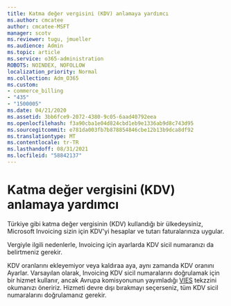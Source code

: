 ```yaml
---
title: Katma değer vergisini (KDV) anlamaya yardımcı
ms.author: cmcatee
author: cmcatee-MSFT
manager: scotv
ms.reviewer: tugu, jmueller
ms.audience: Admin
ms.topic: article
ms.service: o365-administration
ROBOTS: NOINDEX, NOFOLLOW
localization_priority: Normal
ms.collection: Adm_O365
ms.custom:
- commerce_billing
- "435"
- "1500005"
ms.date: 04/21/2020
ms.assetid: 3bb6fce9-2072-4380-9c05-6aad40792eea
ms.openlocfilehash: f3a90cba1e04d824cbd1eb9e1336ab9d8c743d95
ms.sourcegitcommit: e781da003fb7b878854846cbe12b13b9dca8df92
ms.translationtype: MT
ms.contentlocale: tr-TR
ms.lasthandoff: 08/31/2021
ms.locfileid: "58842137"
---
```

# <a name="help-understanding-value-added-tax-vat"></a>Katma değer vergisini (KDV) anlamaya yardımcı

Türkiye gibi katma değer vergisinin (KDV) kullandığı bir ülkedeysiniz, Microsoft Invoicing sizin için KDV'yi hesaplar ve tutarı faturalarınıza uygular.
  
Vergiyle ilgili nedenlerle, Invoicing için ayarlarda KDV sicil numaranızı da belirtmeniz gerekir.
  
KDV oranlarını ekleyemiyor veya kaldıraa aya, aynı zamanda KDV oranını Ayarlar. Varsayılan olarak, Invoicing KDV sicil numaralarını doğrulamak için bir hizmet kullanır, ancak Avrupa komisyonunun yayımladığı [VIES](https://go.microsoft.com/fwlink/?LinkID=841741) tekzzini okumanızı öneririz. Hizmeti devre dışı bırakmayı seçerseniz, tüm KDV sicil numaralarını doğrulamanız gerekir.
